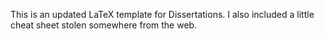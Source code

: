 This is an updated LaTeX template for Dissertations. I also included a little cheat sheet stolen somewhere from the web.
